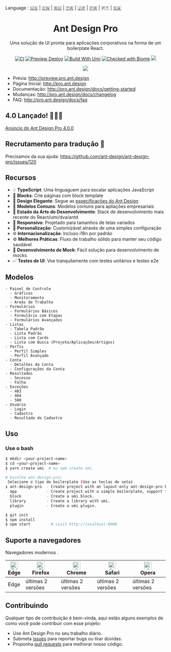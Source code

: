 Language : [🇺🇸](./README.md) | [🇨🇳](./README.zh-CN.md) | [🇷🇺](./README.ru-RU.md) | [🇹🇷](./README.tr-TR.md) | [🇯🇵](./README.ja-JP.md) | [🇫🇷](./README.fr-FR.md) | 🇵🇹 | [🇸🇦](./README.ar-DZ.md)

<h1 align="center">Ant Design Pro</h1>

<div align="center">

Uma solução de UI pronta para aplicações corporativos na forma de um boilerplate React.

[![CI](https://github.com/ant-design/ant-design-pro/actions/workflows/ci.yml/badge.svg)](https://github.com/ant-design/ant-design-pro/actions/workflows/ci.yml)
[![Preview Deploy](https://github.com/ant-design/ant-design-pro/actions/workflows/preview-deploy.yml/badge.svg)](https://github.com/ant-design/ant-design-pro/actions/workflows/preview-deploy.yml)
[![Build With Umi](https://img.shields.io/badge/build%20with-umi-028fe4.svg?style=flat-square)](http://umijs.org/)
[![Checked with Biome](https://img.shields.io/badge/Checked_with-Biome-60a5fa?style=flat&logo=biome)](https://biomejs.dev)
![](https://badgen.net/badge/icon/Ant%20Design?icon=https://gw.alipayobjects.com/zos/antfincdn/Pp4WPgVDB3/KDpgvguMpGfqaHPjicRK.svg&label)

![](https://github.com/user-attachments/assets/fde29061-3d9a-4397-8ac2-397b0e033ef5)

</div>

- Prévia: http://preview.pro.ant.design
- Página Inicial: http://pro.ant.design
- Documentação: http://pro.ant.design/docs/getting-started
- Mudanças: http://pro.ant.design/docs/changelog
- FAQ: http://pro.ant.design/docs/faq

## 4.0 Lançado! 🎉🎉🎉

[Anúncio do Ant Design Pro 4.0.0](https://medium.com/ant-design/ant-design-pro-v4-is-here-6f23098ae9d9)

## Recrutamento para tradução :loudspeaker:

Precisamos da sua ajuda: https://github.com/ant-design/ant-design-pro/issues/120

## Recursos

- :bulb: **TypeScript**: Uma linguaguem para escalar aplicações JavaScript
- :scroll: **Blocks**: Crie páginas com block template
- :gem: **Design Elegante**: Segue as [especificações do Ant Design](http://ant.design/)
- :triangular_ruler: **Modelos Comuns**: Modelos comuns para apliações empresariais
- :rocket: **Estado da Arte do Desenvolvimento**: Stack de desenvolvimento mais recente do React/umi/dva/antd
- :iphone: **Responsivo**: Projetado para tamanhos de telas variados
- :art: **Personalização**: Customizável através de uma simples configuração
- :globe_with_meridians: **Internacionalização**: Incluso i18n por padrão
- :gear: **Melhores Práticas**: Fluxo de trabalho sólido para manter seu código saudável
- :1234: **Desenvolvimento de Mock**: Fácil solução para desenvolvimento de mocks
- :white_check_mark: **Testes de UI**: Voe tranquilamente com testes unitários e testes e2e

## Modelos

```
- Painel de Controle
  - Gráficos
  - Monitoramento
  - Areás de Trabalho
- Formulários
  - Formulários Básicos
  - Formulário com Etapas
  - Formulários Avançados
- Listas
  - Tabela Padrão
  - Lista Padrão
  - Lista com Cards
  - Lista com Busca (Projeto/Aplicações/Artigos)
- Perfís
  - Perfil Simples
  - Perfil Avançado
- Conta
  - Detalhes da Conta
  - Configurações da Conta
- Resultados
  - Secesso
  - Falha
- Exceções
  - 403
  - 404
  - 500
- Usuário
  - Login
  - Cadastro
  - Resultado do Cadastro
```

## Uso

### Use o bash

```bash
$ mkdir <your-project-name>
$ cd <your-project-name>
$ yarn create umi  # ou npm create umi

# Escolha ant-design-pro:
 Selecione o tipo do boilerplate (Use as teclas de seta)
❯ ant-design-pro  - Create project with an layout-only ant-design-pro boilerplate, use together with umi block.
  app             - Create project with a simple boilerplate, support typescript.
  block           - Create a umi block.
  library         - Create a library with umi.
  plugin          - Create a umi plugin.

$ git init
$ npm install
$ npm start         # visit http://localhost:8000
```

## Suporte a navegadores

Navegadores modernos .

| [<img src="https://raw.githubusercontent.com/alrra/browser-logos/master/src/edge/edge_48x48.png" alt="Edge" width="24px" height="24px" />](http://godban.github.io/browsers-support-badges/)</br>Edge | [<img src="https://raw.githubusercontent.com/alrra/browser-logos/master/src/firefox/firefox_48x48.png" alt="Firefox" width="24px" height="24px" />](http://godban.github.io/browsers-support-badges/)</br>Firefox | [<img src="https://raw.githubusercontent.com/alrra/browser-logos/master/src/chrome/chrome_48x48.png" alt="Chrome" width="24px" height="24px" />](http://godban.github.io/browsers-support-badges/)</br>Chrome | [<img src="https://raw.githubusercontent.com/alrra/browser-logos/master/src/safari/safari_48x48.png" alt="Safari" width="24px" height="24px" />](http://godban.github.io/browsers-support-badges/)</br>Safari | [<img src="https://raw.githubusercontent.com/alrra/browser-logos/master/src/opera/opera_48x48.png" alt="Opera" width="24px" height="24px" />](http://godban.github.io/browsers-support-badges/)</br>Opera |
| --- | --- | --- | --- | --- |
| Edge | últimas 2 versões | últimas 2 versões | últimas 2 versões | últimas 2 versões |

## Contribuindo

Qualquer tipo de contribuição é bem-vinda, aqui estão alguns exemplos de como você pode contribuir com esse projeto:

- Use Ant Design Pro no seu trabalho diário.
- Submeta [issues](http://github.com/ant-design/ant-design-pro/issues) para reportar bugs ou tirar dúvidas.
- Proponha [pull requests](http://github.com/ant-design/ant-design-pro/pulls) para melhorar nosso código.
